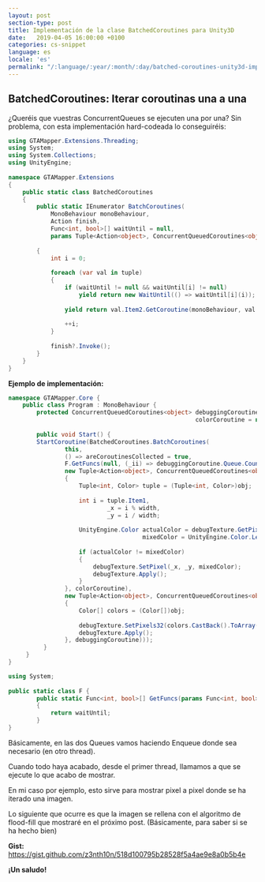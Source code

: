 ```yaml
---
layout: post
section-type: post
title: Implementación de la clase BatchedCoroutines para Unity3D
date:   2019-04-05 16:00:00 +0100
categories: cs-snippet
language: es
locale: 'es'
permalink: "/:language/:year/:month/:day/batched-coroutines-unity3d-impl.html"
---
```


## BatchedCoroutines: Iterar coroutinas una a una

¿Queréis que vuestras ConcurrentQueues se ejecuten una por una? Sin problema, con esta implementación hard-codeada lo conseguiréis:

```csharp
using GTAMapper.Extensions.Threading;
using System;
using System.Collections;
using UnityEngine;
 
namespace GTAMapper.Extensions
{
    public static class BatchedCoroutines
    {
        public static IEnumerator BatchCoroutines(
            MonoBehaviour monoBehaviour,
            Action finish,
            Func<int, bool>[] waitUntil = null,
            params Tuple<Action<object>, ConcurrentQueuedCoroutines<object>>[] tuple) // Tuple<Action<T>, ConcurrentQueuedCoroutines<T>> || dynamic
                                                                                      // Fix for: https://stackoverflow.com/questions/15417174/using-the-params-keyword-for-generic-parameters-in-c-sharp
        {
            int i = 0;
 
            foreach (var val in tuple)
            {
                if (waitUntil != null && waitUntil[i] != null)
                    yield return new WaitUntil(() => waitUntil[i](i));
 
                yield return val.Item2.GetCoroutine(monoBehaviour, val.Item1);
 
                ++i;
            }
 
            finish?.Invoke();
        }
    }
}
```

**Ejemplo de implementación:**

```csharp
namespace GTAMapper.Core {
    public class Program : MonoBehaviour {
        protected ConcurrentQueuedCoroutines<object> debuggingCoroutine = new ConcurrentQueuedCoroutines<object>(),
                                                     colorCoroutine = new ConcurrentQueuedCoroutines<object>();
    
        public void Start() {
        StartCoroutine(BatchedCoroutines.BatchCoroutines(
                this,
                () => areCoroutinesCollected = true,
                F.GetFuncs(null, (_ii) => debuggingCoroutine.Queue.Count > 0),
                new Tuple<Action<object>, ConcurrentQueuedCoroutines<object>>((obj) =>
                {
                    Tuple<int, Color> tuple = (Tuple<int, Color>)obj;
 
                    int i = tuple.Item1,
                            _x = i % width,
                            _y = i / width;
 
                    UnityEngine.Color actualColor = debugTexture.GetPixel(_x, _y),
                                      mixedColor = UnityEngine.Color.Lerp(actualColor, tuple.Item2, .5f);
 
                    if (actualColor != mixedColor)
                    {
                        debugTexture.SetPixel(_x, _y, mixedColor);
                        debugTexture.Apply();
                    }
                }, colorCoroutine),
                new Tuple<Action<object>, ConcurrentQueuedCoroutines<object>>((obj) =>
                {
                    Color[] colors = (Color[])obj;
 
                    debugTexture.SetPixels32(colors.CastBack().ToArray());
                    debugTexture.Apply();
                }, debuggingCoroutine)));
          }
     }
}
```

```csharp
using System;
 
public static class F {
        public static Func<int, bool>[] GetFuncs(params Func<int, bool>[] waitUntil)
        {
            return waitUntil;
        }
}
```

Básicamente, en las dos Queues vamos haciendo Enqueue donde sea necesario (en otro thread).

Cuando todo haya acabado, desde el primer thread, llamamos a que se ejecute lo que acabo de mostrar.

En mi caso por ejemplo, esto sirve para mostrar pixel a pixel donde se ha iterado una imagen.

Lo siguiente que ocurre es que la imagen se rellena con el algoritmo de flood-fill que mostraré en el próximo post. (Básicamente, para saber si se ha hecho bien)

**Gist:** https://gist.github.com/z3nth10n/518d100795b28528f5a4ae9e8a0b5b4e

**¡Un saludo!**